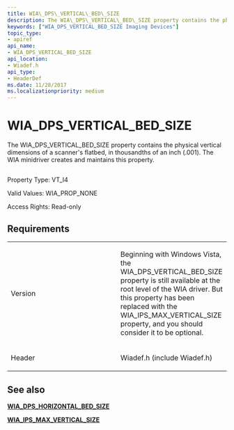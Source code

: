 ```yaml
---
title: WIA\_DPS\_VERTICAL\_BED\_SIZE
description: The WIA\_DPS\_VERTICAL\_BED\_SIZE property contains the physical vertical dimensions of a scanner's flatbed, in thousandths of an inch (.001). The WIA minidriver creates and maintains this property.
keywords: ["WIA_DPS_VERTICAL_BED_SIZE Imaging Devices"]
topic_type:
- apiref
api_name:
- WIA_DPS_VERTICAL_BED_SIZE
api_location:
- Wiadef.h
api_type:
- HeaderDef
ms.date: 11/28/2017
ms.localizationpriority: medium
---
```


# WIA\_DPS\_VERTICAL\_BED\_SIZE


The WIA\_DPS\_VERTICAL\_BED\_SIZE property contains the physical vertical dimensions of a scanner's flatbed, in thousandths of an inch (.001). The WIA minidriver creates and maintains this property.

## <span id="ddk_wia_dps_vertical_bed_size_si"></span><span id="DDK_WIA_DPS_VERTICAL_BED_SIZE_SI"></span>


Property Type: VT\_I4

Valid Values: WIA\_PROP\_NONE

Access Rights: Read-only

Requirements
------------

<table>
<colgroup>
<col width="50%" />
<col width="50%" />
</colgroup>
<tbody>
<tr class="odd">
<td><p>Version</p></td>
<td><p>Beginning with Windows Vista, the WIA_DPS_VERTICAL_BED_SIZE property is still available at the root level of the WIA driver. But this property has been replaced with the WIA_IPS_MAX_VERTICAL_SIZE property, and you should consider it to be optional.</p></td>
</tr>
<tr class="even">
<td><p>Header</p></td>
<td>Wiadef.h (include Wiadef.h)</td>
</tr>
</tbody>
</table>

## See also


[**WIA\_DPS\_HORIZONTAL\_BED\_SIZE**](wia-dps-horizontal-bed-size.md)

[**WIA\_IPS\_MAX\_VERTICAL\_SIZE**](wia-ips-max-vertical-size.md)

 

 






